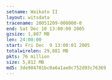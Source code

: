 ```yaml
---
setname: Waikato II
layout: witsdata
tracename: 20051209-000000-0
end: Sat Dec 10 13:00:00 2005
gzsize: 1,887 MB
len: 24:00:00
start: Fri Dec  9 13:00:01 2005
totalwirelen: 29,881 MB
pkts: 76 million
size: 5,812 MB
md5: 3de904701bc0a6a1ae0c752d93c76369
---
```

